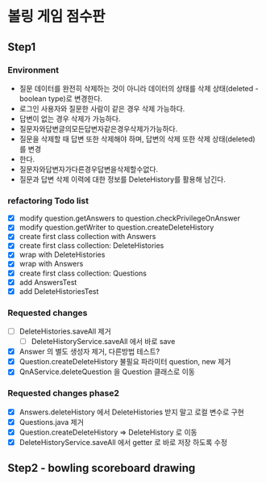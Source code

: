 # 볼링 게임 점수판

## Step1
### Environment 

- 질문 데이터를 완전히 삭제하는 것이 아니라 데이터의 상태를 삭제 상태(deleted - boolean type)로 변경한다.
- 로그인 사용자와 질문한 사람이 같은 경우 삭제 가능하다.
- 답변이 없는 경우 삭제가 가능하다.
- 질문자와답변글의모든답변자같은경우삭제가가능하다.
- 질문을 삭제할 때 답변 또한 삭제해야 하며, 답변의 삭제 또한 삭제 상태(deleted)를 변경
- 한다.
- 질문자와답변자가다른경우답변을삭제할수없다.
- 질문과 답변 삭제 이력에 대한 정보를 DeleteHistory를 활용해 남긴다.

### refactoring Todo list

- [x] modify question.getAnswers to question.checkPrivilegeOnAnswer
- [x] modify question.getWriter to question.createDeleteHistory
- [x] create first class collection with Answers
- [x] create first class collection: DeleteHistories
- [x] wrap with DeleteHistories
- [x] wrap with Answers
- [x] create first class collection: Questions 
- [x] add AnswersTest
- [x] add DeleteHistoriesTest

### Requested changes
- [ ] DeleteHistories.saveAll 제거
  - [ ] DeleteHistoryService.saveAll 에서 바로 save
- [x] Answer 의 별도 생성자 제거, 다른방법 테스트?
- [x] Question.createDeleteHistory 불필요 파라미터 question, new 제거
- [x] QnAService.deleteQuestion 을 Question 클래스로 이동

### Requested changes phase2
- [x] Answers.deleteHistory 에서 DeleteHistories 받지 말고 로컬 변수로 구현
- [x] Questions.java 제거
- [x] Question.createDeleteHistory => DeleteHistory 로 이동
- [x] DeleteHistoryService.saveAll 에서 getter 로 바로 저장 하도록 수정

## Step2 - bowling scoreboard drawing